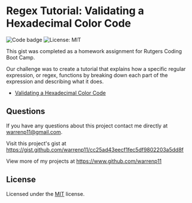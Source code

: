 # Regex Tutorial: Validating a Hexadecimal Color Code

![Code badge](https://img.shields.io/github/languages/top/warrenp11/regex-tutorial) 
![License: MIT](https://img.shields.io/badge/License-MIT-yellow.svg)

This gist was completed as a homework assignment for Rutgers Coding Boot Camp.

Our challenge was to create a tutorial that explains how a specific regular expression, or regex, functions by breaking down each part of the expression and describing what it does.

- [Validating a Hexadecimal Color Code](hex-regex-gist.md)

## Questions
If you have any questions about this project contact me directly at warrenp11@gmail.com. 
  
Visit this project's gist at https://gist.github.com/warrenp11/cc25ad43eecf1fec5df9802203a5dd8f

View more of my projects at https://www.github.com/warrenp11

## License
Licensed under the [MIT](./LICENSE.txt/) license.